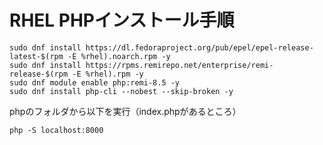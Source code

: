 # RHEL PHPインストール手順
```
sudo dnf install https://dl.fedoraproject.org/pub/epel/epel-release-latest-$(rpm -E %rhel).noarch.rpm -y
sudo dnf install https://rpms.remirepo.net/enterprise/remi-release-$(rpm -E %rhel).rpm -y
sudo dnf module enable php:remi-8.5 -y
sudo dnf install php-cli --nobest --skip-broken -y
```

phpのフォルダから以下を実行（index.phpがあるところ）

`php -S localhost:8000`
